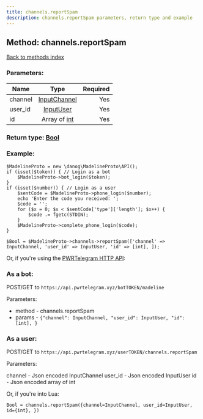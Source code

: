 ```yaml
---
title: channels.reportSpam
description: channels.reportSpam parameters, return type and example
---
```

## Method: channels.reportSpam  
[Back to methods index](index.md)


### Parameters:

| Name     |    Type       | Required |
|----------|:-------------:|---------:|
|channel|[InputChannel](../types/InputChannel.md) | Yes|
|user\_id|[InputUser](../types/InputUser.md) | Yes|
|id|Array of [int](../types/int.md) | Yes|


### Return type: [Bool](../types/Bool.md)

### Example:


```
$MadelineProto = new \danog\MadelineProto\API();
if (isset($token)) { // Login as a bot
    $MadelineProto->bot_login($token);
}
if (isset($number)) { // Login as a user
    $sentCode = $MadelineProto->phone_login($number);
    echo 'Enter the code you received: ';
    $code = '';
    for ($x = 0; $x < $sentCode['type']['length']; $x++) {
        $code .= fgetc(STDIN);
    }
    $MadelineProto->complete_phone_login($code);
}

$Bool = $MadelineProto->channels->reportSpam(['channel' => InputChannel, 'user_id' => InputUser, 'id' => [int], ]);
```

Or, if you're using the [PWRTelegram HTTP API](https://pwrtelegram.xyz):

### As a bot:

POST/GET to `https://api.pwrtelegram.xyz/botTOKEN/madeline`

Parameters:

* method - channels.reportSpam
* params - `{"channel": InputChannel, "user_id": InputUser, "id": [int], }`



### As a user:

POST/GET to `https://api.pwrtelegram.xyz/userTOKEN/channels.reportSpam`

Parameters:

channel - Json encoded InputChannel
user_id - Json encoded InputUser
id - Json encoded  array of int



Or, if you're into Lua:

```
Bool = channels.reportSpam({channel=InputChannel, user_id=InputUser, id={int}, })
```

